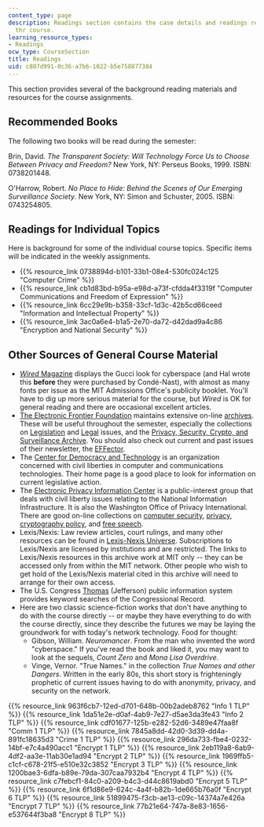 ```yaml
---
content_type: page
description: Readings section contains the case details and readings required for
  thr course.
learning_resource_types:
- Readings
ocw_type: CourseSection
title: Readings
uid: c807d991-0c36-a7b6-1022-b5e758877384
---
```


This section provides several of the background reading materials and resources for the course assignments.

Recommended Books
-----------------

The following two books will be read during the semester:

Brin, David. _The Transparent Society: Will Technology Force Us to Choose Between Privacy and Freedom?_ New York, NY: Perseus Books, 1999. ISBN: 0738201448.

O'Harrow, Robert. _No Place to Hide: Behind the Scenes of Our Emerging Surveillance Society_. New York, NY: Simon and Schuster, 2005. ISBN: 0743254805.

Readings for Individual Topics
------------------------------

Here is background for some of the individual course topics. Specific items will be indicated in the weekly assignments.

*   {{% resource_link 0738894d-b101-33b1-08e4-530fc024c125 "Computer Crime" %}}
*   {{% resource_link cb1d83bd-b95a-e98d-a73f-cfdda4f3319f "Computer Communications and Freedom of Expression" %}}
*   {{% resource_link 6cc29e9b-b358-33cf-1d3c-42b5cd66ceed "Information and Intellectual Property" %}}
*   {{% resource_link 3ac0a6e4-b1a5-2e70-da72-d42dad9a4c86 "Encryption and National Security" %}}

Other Sources of General Course Material
----------------------------------------

*   [_Wired_ Magazine](http://www.wired.com/wired/) displays the Gucci look for cyberspace (and Hal wrote this **before** they were purchased by Condé-Nast), with almost as many fonts per issue as the MIT Admissions Office's publicity booklet. You'll have to dig up more serious material for the course, but _Wired_ is OK for general reading and there are occasional excellent articles.
*   [The Electronic Frontier Foundation](http://www.eff.org/) maintains extensive on-line [archives](http://www.eff.org/). These will be useful throughout the semester, especially the collections on [Legislation](https://www.eff.org/timeline-category/legislation) and [Legal](https://www.eff.org/work) issues, and the [Privacy, Security, Crypto, and Surveillance Archive](https://www.eff.org/issues/privacy). You should also check out current and past issues of their newsletter, the [EFFector](http://www.eff.org/effector/).
*   The [Center for Democracy and Technology](http://www.cdt.org/) is an organization concerned with civil liberties in computer and communications technologies. Their home page is a good place to look for information on current legislative action.
*   The [Electronic Privacy Information Center](http://www.epic.org/) is a public-interest group that deals with civil liberty issues relating to the National Information Infrastructure. It is also the Washington Office of Privacy International. There are good on-line collections on [computer security](http://www.epic.org/security/), [privacy](http://www.epic.org/privacy/), [cryptography policy](http://www.epic.org/crypto/), and [free speech](http://www.epic.org/free_speech/).
*   Lexis/Nexis: Law review articles, court rulings, and many other resources can be found in [Lexis-Nexis Universe](http://www.lexisnexis.com/sg/nanyangpoly/index.html). Subscriptions to Lexis/Nexis are licensed by institutions and are restricted. The links to Lexis/Nexis resources in this archive work at MIT only -- they can be accessed only from within the MIT network. Other people who wish to get hold of the Lexis/Nexis material cited in this archive will need to arrange for their own access.
*   The U.S. Congress [Thomas](http://thomas.loc.gov/home/thomas.html) (Jefferson) public information system provides keyword searches of the Congressional Record.
*   Here are two classic science-fiction works that don't have anything to do with the course directly -- or maybe they have everything to do with the course directly, since they describe the futures we may be laying the groundwork for with today's network technology. Food for thought:
    *   Gibson, William. _Neuromancer_. From the man who invented the word "cyberspace." If you've read the book and liked it, you may want to look at the sequels, _Count Zero_ and _Mona Lisa Overdrive_.
    *   Vinge, Vernor. "True Names." in the collection _True Names and other Dangers_. Written in the early 80s, this short story is frighteningly prophetic of current issues having to do with anonymity, privacy, and security on the network.

{{% resource_link 963f6cb7-12ed-d701-648b-00b2adeb8762 "Info 1 TLP" %}} {{% resource_link 1da51e2e-d0af-4ab9-7e27-d5ae3da3fe43 "Info 2 TLP" %}} {{% resource_link cdf01677-125b-e282-52d6-3489e47faa8f "Comm 1 TLP" %}} {{% resource_link 7845a8dd-42d0-3d39-dd4a-891fc18635d3 "Crime 1 TLP" %}} {{% resource_link 296da733-fbe4-0232-14bf-e7c4a490acc1 "Encrypt 1 TLP" %}} {{% resource_link 2eb119a8-6ab9-4df2-aa3e-11ab30e1ad94 "Encrypt 2 TLP" %}} {{% resource_link 1969ffb5-c1cf-c678-21f5-e510e32c3852 "Encrypt 3 TLP" %}} {{% resource_link 1200bae3-6dfa-b89e-79da-307caa7932b4 "Encrypt 4 TLP" %}} {{% resource_link c7febcf1-84c0-a209-b4c3-d44c8619abd0 "Encrypt 5 TLP" %}} {{% resource_link 6f1d86e9-624c-4a4f-b82b-1de665b76a0f "Encrypt 6 TLP" %}} {{% resource_link 51899475-f3cb-ae13-c09c-14374a7e426a "Encrypt 7 TLP" %}} {{% resource_link 77b21e64-747a-8e83-1656-e537644f3ba8 "Encrypt 8 TLP" %}}